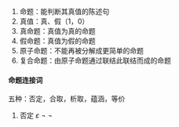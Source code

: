 1. 命题：能判断其真值的陈述句
2. 真值：真、假（1，0）
3. 真命题：真值为真的命题
4. 假命题：真值为假的命题
5. 原子命题：不能再被分解成更简单的命题
6. 复合命题：由原子命题通过联结此联结而成的命题

#### 命题连接词
五种：否定，合取，析取，蕴涵，等价
1. 否定 $\varepsilon$  $\lnot$ ¬